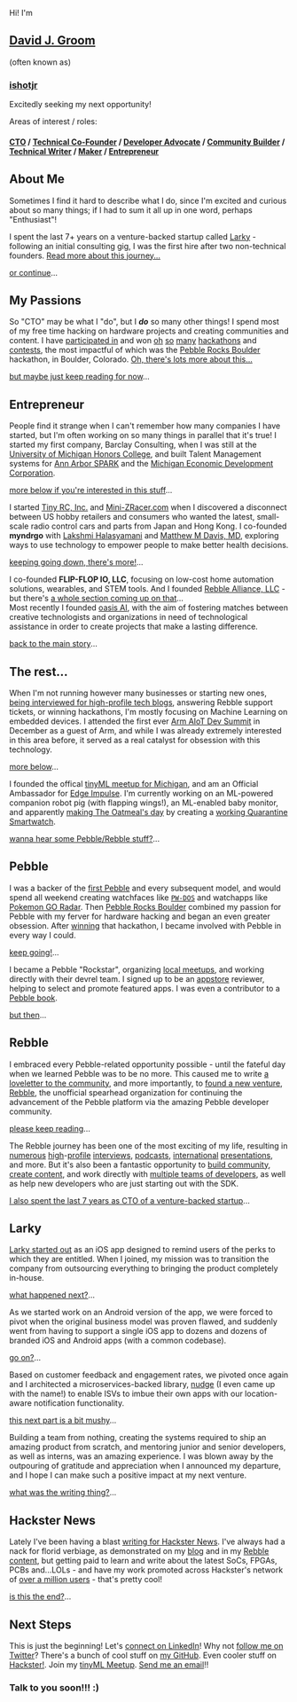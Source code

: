Hi! I'm  
## [David J. Groom](https://www.linkedin.com/in/davidjgroom/)
(often known as)
### [ishotjr](http://ishotjr.com/)

Excitedly seeking my next opportunity!  

Areas of interest / roles:  

#### <a href="#/7" class="internal">CTO</a> / <a href="#/3" class="internal">Technical Co-Founder</a></a> / <a href="#/5" class="internal">Developer Advocate</a></a> / <a href="#/4/1" class="internal">Community Builder</a></a> / <a href="#/8" class="internal">Technical Writer</a></a> / <a href="#/2" class="internal">Maker</a></a> / <a href="#/3" class="internal">Entrepreneur</a>



## About Me

Sometimes I find it hard to describe what I do, since I'm excited and curious about so many things; if I had to sum it all up in one word, perhaps "Enthusiast"!  

I spent the last 7+ years on a venture-backed startup called [Larky](https://nudge.larky.com/) - following an initial consulting gig, I was the first hire after two non-technical founders. <a href="#/7" class="internal">Read more about this journey...</a>  

<a href="#/2" class="internal">or continue</a>...  



## My Passions

So "CTO" may be what I "do", but I ***do*** so many other things! I spend most of my free time hacking on hardware projects and creating communities and content. I have [participated in](https://www.hackster.io/ishotjr) and won [oh](https://www.hackster.io/ishotjr/hexy-a-virtual-pet-that-spurs-good-decisions-7fa74c) [so](https://www.hackster.io/ishotjr/iorct-the-internet-of-radio-controlled-things-8a6bed) [many](https://www.hackster.io/ishotjr/whendi-iot-empowered-collaborative-baby-care-9432f0) [hackathons](https://www.hackster.io/ishotjr/campable-the-internet-of-tents-4bd80b) and [contests](https://www.hackster.io/ishotjr/smrt-sensor-based-model-rocket-telemetry-b9ddac), the most impactful of which was the [Pebble Rocks Boulder](https://www.hackster.io/team-hack-dads/pebble-altimeter-smart-strap-aa01b9) hackathon, in Boulder, Colorado. <a href="#/5" class="internal">Oh, there's lots more about this...</a>  

<a href="#/3" class="internal">but maybe just keep reading for now</a>...  



## Entrepreneur

People find it strange when I can't remember how many companies I have started, but I'm often working on so many things in parallel that it's true! I started my first company, Barclay Consulting, when I was still at the [University of Michigan Honors College](https://lsa.umich.edu/honors), and built Talent Management systems for [Ann Arbor SPARK](https://annarborusa.org/) and the [Michigan Economic Development Corporation](https://www.michiganbusiness.org/press-releases/2011/07/medc-launches-one-stop-talent-portal-for-skilled-job-seekers-employers/).

<a href="#/3/1" class="internal">more below if you're interested in this stuff</a>...  


I started [Tiny RC, Inc.](http://shop.tinyrc.com/) and [Mini-ZRacer.com](http://mini-zracer.com/) when I discovered a disconnect between US hobby retailers and consumers who wanted the latest, small-scale radio control cars and parts from Japan and Hong Kong. I co-founded **myndrgo** with [Lakshmi Halasyamani](https://www.linkedin.com/in/lakshmi-halasyamani-b09b6091) and [Matthew M Davis, MD](https://www.feinberg.northwestern.edu/faculty-profiles/az/profile.html?xid=35745), exploring ways to use technology to empower people to make better health decisions.  

<a href="#/3/2" class="internal">keeping going down, there's more!</a>...  


I co-founded **FLIP-FLOP IO, LLC**, focusing on low-cost home automation solutions, wearables, and STEM tools. And I founded [Rebble Alliance, LLC](http://rebble.io/) - but there's [a whole section coming up on that](#/5)...  
Most recently I founded [oasis AI](https://oasisai.github.io/), with the aim of fostering matches between creative technologists and organizations in need of technological assistance in order to create projects that make a lasting difference.

<a href="#/4" class="internal">back to the main story</a>...  



## The rest...

When I'm not running however many businesses or starting new ones, [being interviewed for high-profile tech blogs](https://www.engadget.com/2020-03-03-undead-gadgets.html), answering Rebble support tickets, or winning hackathons, I'm mostly focusing on Machine Learning on embedded devices. I attended the first ever [Arm AIoT Dev Summit](http://ishotjr.com/first-arm-aiot-dev-summit-in-pictures/) in December as a guest of Arm, and while I was already extremely interested in this area before, it served as a real catalyst for obsession with this technology.  

<a href="#/4/1" class="internal">more below</a>...  


I founded the offical [tinyML meetup for Michigan](https://www.meetup.com/tinyML-Enabling-low-Power-ML-at-the-edge-Ann-Arbor-MI/), and am an Official Ambassador for [Edge Impulse](https://edgeimpulse.com/). I'm currently working on an ML-powered companion robot pig (with flapping wings!), an ML-enabled baby monitor, and apparently [making The Oatmeal's day](https://twitter.com/Oatmeal/status/1267118660251815937) by creating a [working Quarantine Smartwatch](https://twitter.com/IShJR/status/1266874260750045185).  

<a href="#/5" class="internal">wanna hear some Pebble/Rebble stuff?</a>...  



## Pebble

I was a backer of the [first Pebble](https://www.kickstarter.com/projects/getpebble/pebble-e-paper-watch-for-iphone-and-android?ref=profile_created) and every subsequent model, and would spend all weekend creating watchfaces like [`PW-DOS`](https://apps.rebble.io/en_US/application/550f2f3a46cb79c9bc000044?query=pw-dos&section=watchfaces) and watchapps like [Pokemon GO Radar](http://ishotjr.com/pokemon-go-radar-pebble-watchapp-poc/). Then [Pebble Rocks Boulder](https://www.viget.com/articles/pebble-rocks-boulder-hardware-innovation-packed-into-a-weekend-hackathon/) combined my passion for Pebble with my ferver for hardware hacking and began an even greater obsession. After [winning](https://www.hackster.io/team-hack-dads/pebble-altimeter-smart-strap-aa01b9) that hackathon, I became involved with Pebble in every way I could.

<a href="#/5/1" class="internal">keep going!</a>...  


I became a Pebble "Rockstar", organizing [local meetups](https://www.meetup.com/FitbitARB/photos/28358054/), and working directly with their devrel team. I signed up to be an [appstore](https://apps.rebble.io/) reviewer, helping to select and promote featured apps. I was even a contributor to a [Pebble book](https://pebble.gitbooks.io/learning-c-with-pebble/content/).  

<a href="#/6" class="internal">but then</a>...  



## Rebble

I embraced every Pebble-related opportunity possible - until the fateful day when we learned Pebble was to be no more. This caused me to write [a loveletter to the community](http://ishotjr.com/a-love-letter-to-pebble-and-the-pebble-community/), and more importantly, to [found a new venture, Rebble](https://rebble.io/2016/12/09/rebble-pebble-reborn.html), the unofficial spearhead organization for continuing the advancement of the Pebble platform via the amazing Pebble developer community.  

<a href="#/6/1" class="internal">please keep reading</a>...  


The Rebble journey has been one of the most exciting of my life, resulting in [numerous](https://www.engadget.com/2020-03-03-undead-gadgets.html) [high](https://www.vice.com/en_us/article/zmjkwj/how-pebble-users-are-keeping-the-smartwatch-alive-3-years-after-it-supposedly-died)-[profile](https://www.ifixit.com/News/33398/rebble-with-a-cause-how-pebble-watches-got-their-amazing-afterlife) [interviews](https://www.wareable.com/smartwatches/pebble-rebble-june-race-is-on-3001), [podcasts](http://thenexus.tv/episode/ted47/), [international](https://www.meetup.com/Thingscon-Salon/events/260433006/) [presentations](https://ishotjr.github.io/thingscon-salon/), and more. But it's also been a fantastic opportunity to [build community](https://rebble.io/team/), [create content](https://rebble.io/blog/3/), and work directly with [multiple teams of developers](https://github.com/orgs/pebble-dev/people), as well as help new developers who are just starting out with the SDK.

<a href="#/7" class="internal">I also spent the last 7 years as CTO of a venture-backed startup</a>...  



## Larky

[Larky started out](https://techcrunch.com/2013/04/02/larky-raises-650k-to-help-you-redeem-your-membership-program-perks-and-discounts/) as an iOS app designed to remind users of the perks to which they are entitled. When I joined, my mission was to transition the company from outsourcing everything to bringing the product completely in-house.  

<a href="#/7/1" class="internal">what happened next?</a>...  


As we started work on an Android version of the app, we were forced to pivot when the original business model was proven flawed, and suddenly went from having to support a single iOS app to dozens and dozens of branded iOS and Android apps (with a common codebase).  

<a href="#/7/2" class="internal">go on?</a>...  


Based on customer feedback and engagement rates, we pivoted once again and I architected a microservices-backed library, [nudge](https://nudge.larky.com/) (I even came up with the name!) to enable ISVs to imbue their own apps with our location-aware notification functionality.  

<a href="#/7/3" class="internal">this next part is a bit mushy</a>...  


Building a team from nothing, creating the systems required to ship an amazing product from scratch, and mentoring junior and senior developers, as well as interns, was an amazing experience. I was blown away by the outpouring of gratitude and appreciation when I announced my departure, and I hope I can make such a positive impact at my next venture.  

<a href="#/8" class="internal">what was the writing thing?</a>...  



## Hackster News

Lately I've been having a blast [writing for Hackster News](https://www.hackster.io/ishotjr/articles). I've always had a nack for florid verbiage, as demonstrated on my [blog](http://ishotjr.com/) and in my [Rebble content](https://rebble.io/blog/3/), but getting paid to learn and write about the latest SoCs, FPGAs, PCBs and...LOLs - and have my work promoted across Hackster's network of [over a million users](https://www.hackster.io/news/hackster-at-1-000-000-fd539b7af98) - that's pretty cool!  

<a href="#/9" class="internal">is this the end?</a>...  



## Next Steps

This is just the beginning! Let's [connect on LinkedIn](https://www.linkedin.com/in/davidjgroom/)! Why not [follow me on Twitter](https://twitter.com/IShJR)? There's a bunch of cool stuff on [my GitHub](https://github.com/ishotjr). Even cooler stuff on [Hackster!](https://www.hackster.io/ishotjr). Join my [tinyML Meetup](https://www.meetup.com/tinyML-Enabling-low-Power-ML-at-the-edge-Ann-Arbor-MI/). [Send me an email](mailto:connect@ishotjr.net)!!  
### Talk to you soon!!! :)  
